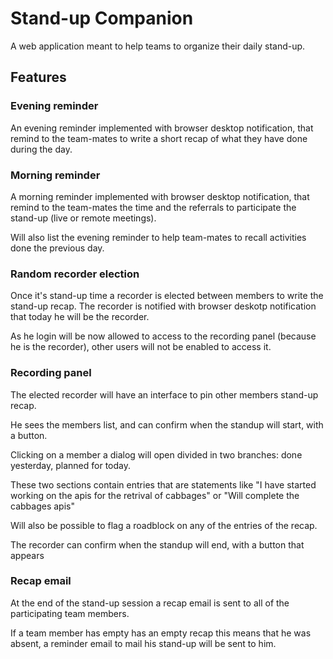 # Stand-up Companion
A web application meant to help teams to organize their daily stand-up.

## Features

### Evening reminder
An evening reminder implemented with browser desktop notification, that remind to the team-mates to write a short recap of what they have done during the day.

### Morning reminder
A morning reminder implemented with browser desktop notification, that remind to the team-mates the time and the referrals to participate the stand-up (live or remote meetings).

Will also list the evening reminder to help team-mates to recall activities done the previous day.

### Random recorder election
Once it's stand-up time a recorder is elected between members to write the stand-up recap.
The recorder is notified with browser deskotp notification that today he will be the recorder.

As he login will be now allowed to access to the recording panel (because he is the recorder), other users will not be enabled to access it.

### Recording panel
The elected recorder will have an interface to pin other members stand-up recap.

He sees the members list, and can confirm when the standup will start, with a button.

Clicking on a member a dialog will open divided in two branches: done yesterday, planned for today.

These two sections contain entries that are statements like "I have started working on the apis for the retrival of cabbages" or "Will complete the cabbages apis"

Will also be possible to flag a roadblock on any of the entries of the recap.

The recorder can confirm when the standup will end, with a button that appears

### Recap email
At the end of the stand-up session a recap email is sent to all of the participating team members.

If a team member has empty has an empty recap this means that he was absent, a reminder email to mail his stand-up will be sent to him.
